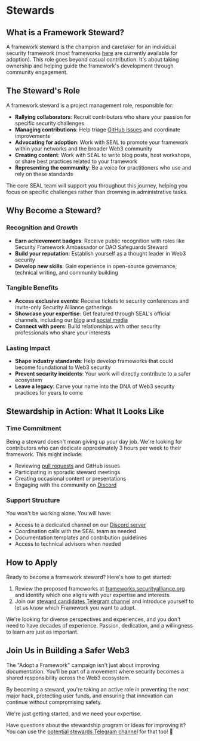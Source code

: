 # Stewards

## What is a Framework Steward?

A framework steward is the champion and caretaker for an individual security framework (most frameworks [here](https://frameworks.securityalliance.org) are currently available for adoption). This role goes beyond casual contribution. It's about taking ownership and helping guide the framework's development through community engagement.

## The Steward's Role

A framework steward is a project management role, responsible for:

- **Rallying collaborators**: Recruit contributors who share your passion for specific security challenges
- **Managing contributions**: Help triage [GitHub issues](https://github.com/security-alliance/frameworks/issues) and coordinate improvements
- **Advocating for adoption**: Work with SEAL to promote your framework within your networks and the broader Web3 community
- **Creating content**: Work with SEAL to write blog posts, host workshops, or share best practices related to your framework
- **Representing the community**: Be a voice for practitioners who use and rely on these standards

The core SEAL team will support you throughout this journey, helping you focus on specific challenges rather than drowning in administrative tasks.

## Why Become a Steward?

### Recognition and Growth

- **Earn achievement badges**: Receive public recognition with roles like Security Framework Ambassador or DAO Safeguards Steward
- **Build your reputation**: Establish yourself as a thought leader in Web3 security
- **Develop new skills**: Gain experience in open-source governance, technical writing, and community building

### Tangible Benefits

- **Access exclusive events**: Receive tickets to security conferences and invite-only Security Alliance gatherings
- **Showcase your expertise**: Get featured through SEAL's official channels, including our [blog](https://www.securityalliance.org/news) and [social media](https://twitter.com/_SEAL_Org)
- **Connect with peers**: Build relationships with other security professionals who share your interests

### Lasting Impact

- **Shape industry standards**: Help develop frameworks that could become foundational to Web3 security
- **Prevent security incidents**: Your work will directly contribute to a safer ecosystem
- **Leave a legacy**: Carve your name into the DNA of Web3 security practices for years to come

## Stewardship in Action: What It Looks Like

### Time Commitment

Being a steward doesn't mean giving up your day job. We're looking for contributors who can dedicate approximately 3 hours per week to their framework. This might include:

- Reviewing [pull requests](https://github.com/security-alliance/frameworks/pulls) and GitHub issues
- Participating in sporadic steward meetings
- Creating occasional content or presentations
- Engaging with the community on [Discord](https://discord.gg/securityalliance)

### Support Structure

You won't be working alone. You will have:

- Access to a dedicated channel on our [Discord server](https://discord.gg/securityalliance)
- Coordination calls with the SEAL team as needed
- Documentation templates and contribution guidelines
- Access to technical advisors when needed

## How to Apply

Ready to become a framework steward? Here's how to get started:

1. Review the proposed frameworks at [frameworks.securityalliance.org](https://frameworks.securityalliance.org) and identify which one aligns with your expertise and interests.
2. Join our [steward candidates Telegram channel](https://t.me/+Yd9OpSt1UvcyMjU5) and introduce yourself to let us know which Framework you want to adopt.

We're looking for diverse perspectives and experiences, and you don't need to have decades of experience. Passion, dedication, and a willingness to learn are just as important.

## Join Us in Building a Safer Web3

The "Adopt a Framework" campaign isn't just about improving documentation. You'll be part of a movement where security becomes a shared responsibility across the Web3 ecosystem.

By becoming a steward, you're taking an active role in preventing the next major hack, protecting user funds, and ensuring that innovation can continue without compromising safety.

We're just getting started, and we need your expertise.

Have questions about the stewardship program or ideas for improving it? You can use the [potential stewards Telegram channel](https://t.me/+Yd9OpSt1UvcyMjU5) for that too! 🙂
